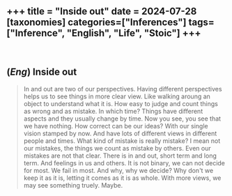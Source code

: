 +++
title = "Inside out"
date = 2024-07-28
[taxonomies]
categories=["Inferences"]
tags=["Inference", "English", "Life", "Stoic"]
+++
---
<br>

## (*Eng*) Inside out
> In and out are two of our perspectives. Having different perspectives helps us to see things in more clear view. Like walking aroung an object to understand what it is. How easy to judge and count things as wrong and as mistake. In which time? Things have different aspects and they usually change by time. Now you see, you see that we have nothing. How correct can be our ideas? With our single vision stamped by now. And have lots of different views in different people and times. What kind of mistake is really mistake? I mean not our mistakes, the things we count as mistake by others. Even our mistakes are not that clear. There is in and out, short term and long term. And feelings in us and others. It is not binary, we can not decide for most. We fail in most. And why, why we decide? Why don't we keep it as it is, letting it comes as it is as whole. With more views, we may see something truely. Maybe.